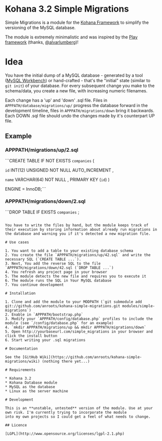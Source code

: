 # Kohana 3.2 Simple Migrations

Simple Migrations is a module for the [Kohana Framework](http://kohanaframework.org/) to simplify the versioning of the MySQL database.

The module is extremely minimalistic and was inspired by the [Play framework](http://www.playframework.org/) (thanks,
[@alvarlumberg](https://twitter.com/#!/alvarlumberg))!

# Idea

You have the initial dump of a MySQL database - generated by a tool ([MySQL Workbench](http://www.mysql.com/products/workbench/)) or hand-crafted - that's the "initial" state (similar to `git init`) of your database. For every subsequent change you make to the schema/data, you create a new file, with increasing numeric filenames.

Each change has a 'up' and 'down' .sql file. Files in `APPPATH/database/migrations/up/` progress the database forward in the
development timeline, files in `APPPATH/migrations/down` bring it backwards. Each DOWN .sql file should undo the changes made
by it's counterpart UP file.

## Example

### APPPATH/migrations/up/2.sql
```CREATE  TABLE IF NOT EXISTS `companies` (

  `id` INT(12) UNSIGNED NOT NULL AUTO_INCREMENT ,

  `name` VARCHAR(64) NOT NULL ,
  PRIMARY KEY (`id`) )

ENGINE = InnoDB;```

### APPPATH/migrations/down/2.sql

```DROP TABLE IF EXISTS `companies` ;

```

You have to write the files by hand, but the module keeps track of their execution by storing information about already run migrations in the database and warning you if it's detected a new migration file.

# Use cases

1. You want to add a table to your existing database schema
2. You create the file `APPPATH/migrations/up/42.sql` and write the necessary SQL (`CREATE TABLE ...`).
3. Next, You add the reverse SQL to the file `APPPATH/migrations/down/42.sql (`DROP TABLE ...`)
4. You refresh any project page in your browser
5. The module detects the new file and requires you to execute it
6. The module runs the SQL in Your MySQL database
7. You continue development

# Installation

1. Clone and add the module to your MODPATH (`git submodule add git://github.com/anroots/kohana-simple-migrations.git modules/simple-migrations`)
2. Enable in `APPPATH/bootstrap.php`
3. Modify your `APPPATH/config/database.php` profiles to include the module (see `/config/database.php` for an example)
4. `mkdir APPPATH/migrations/up && mkdir APPPATH/migrations/down`
5. Open http://yourbaseurl.com/simple_migrations in your browser and click the install button
6. Start writing your .sql migrations

# Documentation

See the [GitHub Wiki](https://github.com/anroots/kohana-simple-migrations/wiki) (nothing there yet...)

# Requirements

* Kohana 3.2
* Kohana Database module
* MySQL as the database
* Linux as the server machine

# Development

This is an **unstable, untested** version of the module. Use at your own risk. I'm currently trying to incorporate the module
into my own projects so I could get a feel of what needs to change.

## Licence

[LGPL](http://www.opensource.org/licenses/lgpl-2.1.php)